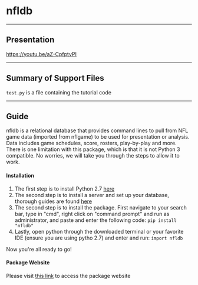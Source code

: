 # nfldb
____________________________

## Presentation

https://youtu.be/aZ-CpfptvPI
_________________________



## Summary of Support Files

`test.py` is a file containing the tutorial code
____________________________________

## Guide

nfldb is a relational database that provides command lines to pull from NFL game data (imported from nflgame) to be used for presentation or analysis. Data includes game schedules, score, rosters, play-by-play and more. There is one limitation with this package, which is that it is not Python 3 compatible. No worries, we will take you through the steps to allow it to work.

#### Installation

1. The first step is to install Python 2.7 [here](https://www.python.org/downloads/release/python-2716/)
2. The second step is to install a server and set up your database, thorough guides are found [here](https://github.com/BurntSushi/nfldb/wiki/Installation)
2. The second step is to install the package. First navigate to your search bar, type in "cmd", right click on "command prompt" and run as administrator, and paste and enter the following code: `pip install "nfldb"`
3. Lastly, open python through the downloaded terminal or your favorite IDE (ensure you are using pytho 2.7) and enter and run: `import nfldb`

Now you're all ready to go!

#### Package Website


Please visit [this link](https://github.com/BurntSushi/nfldb) to access the package website
